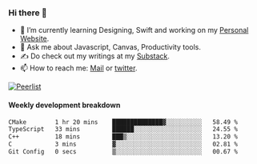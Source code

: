 ### Hi there 👋

- 🌱 I’m currently learning Designing, Swift and working on my [Personal Website](https://kvaishak.com/).
- 💬 Ask me about Javascript, Canvas,  Productivity tools. 
- :writing_hand: Do check out my writings at my [Substack](https://kvaishak.substack.com/).
- 📫 How to reach me: [Mail](mailto:vaishak.kaippanchery@gmail.com) or [twitter](https://twitter.com/kvaishack).

[![Peerlist](https://github-readme-badge.peerlist.io/api/vaishak)](https://peerlist.io/vaishak)

#### Weekly development breakdown

<!--START_SECTION:waka-->

```txt
CMake        1 hr 20 mins    ██████████████▓░░░░░░░░░░   58.49 %
TypeScript   33 mins         ██████░░░░░░░░░░░░░░░░░░░   24.55 %
C++          18 mins         ███▒░░░░░░░░░░░░░░░░░░░░░   13.20 %
C            3 mins          ▓░░░░░░░░░░░░░░░░░░░░░░░░   02.81 %
Git Config   0 secs          ▒░░░░░░░░░░░░░░░░░░░░░░░░   00.67 %
```

<!--END_SECTION:waka-->
